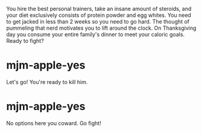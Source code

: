 You hire the best personal trainers, take an insane amount of steroids, and your diet exclusively consists of protein powder and egg whites. You need to get jacked in less than 2 weeks so you need to go hard. The thought of pummeling that nerd motivates you to lift around the clock. On Thanksgiving day you consume your entire family's dinner to meet your caloric goals. Ready to fight?

# mjm-apple-yes
Let's go! You're ready to kill him.

# mjm-apple-yes
No options here you coward. Go fight!
